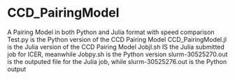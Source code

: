 # CCD_PairingModel

A Pairing Model in both Python and Julia format with speed comparison
Test.py is the Python version of the CCD Pairing Model
CCD_PairingModel.jl is the Julia version of the CCD Pairing Model
Jobjl.sh IS the Julia submitted job for ICER, meanwhile Jobpy.sh is the Python version
slurm-30525270.out is the outputed file for the Julia job, while slurm-30525276.out is the Python output
